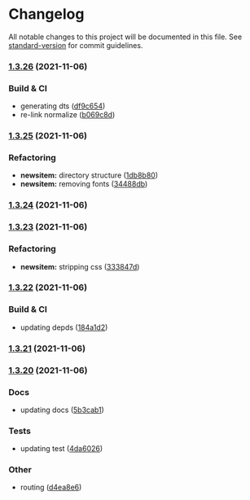 # Changelog

All notable changes to this project will be documented in this file. See [standard-version](https://github.com/conventional-changelog/standard-version) for commit guidelines.

### [1.3.26](https://github.com/matthill8286/atomic-ui/compare/v1.3.25...v1.3.26) (2021-11-06)


### Build & CI

* generating dts ([df9c654](https://github.com/matthill8286/atomic-ui/commit/df9c6540a5c94245f9b6b55ef9b66b756f50bfd1))
* re-link normalize ([b069c8d](https://github.com/matthill8286/atomic-ui/commit/b069c8d3c4a9813c4b5e4ae2908f9e7afb1ed499))

### [1.3.25](https://github.com/matthill8286/atomic-ui/compare/v1.3.24...v1.3.25) (2021-11-06)


### Refactoring

* **newsitem:** directory structure ([1db8b80](https://github.com/matthill8286/atomic-ui/commit/1db8b802b642f67c8307c6b2a9b67cd4a83376f3))
* **newsitem:** removing fonts ([34488db](https://github.com/matthill8286/atomic-ui/commit/34488dba55b19ef4b7321c8a9f24e425de424c58))

### [1.3.24](https://github.com/matthill8286/atomic-ui/compare/v1.3.23...v1.3.24) (2021-11-06)

### [1.3.23](https://github.com/matthill8286/atomic-ui/compare/v1.3.22...v1.3.23) (2021-11-06)


### Refactoring

* **newsitem:** stripping css ([333847d](https://github.com/matthill8286/atomic-ui/commit/333847d616603a9bc0b8dc7ff82453c9906dfa5e))

### [1.3.22](https://github.com/matthill8286/atomic-ui/compare/v1.3.21...v1.3.22) (2021-11-06)


### Build & CI

* updating depds ([184a1d2](https://github.com/matthill8286/atomic-ui/commit/184a1d2b5de4dcbbc3036a26eee4598ab266843c))

### [1.3.21](https://github.com/matthill8286/atomic-ui/compare/v1.3.20...v1.3.21) (2021-11-06)

### [1.3.20](https://github.com/matthill8286/saiyan-component-library/compare/v1.3.19...v1.3.20) (2021-11-06)


### Docs

* updating docs ([5b3cab1](https://github.com/matthill8286/saiyan-component-library/commit/5b3cab1f2140d7f0fba6dc8f344d25631da81b41))


### Tests

* updating test ([4da6026](https://github.com/matthill8286/saiyan-component-library/commit/4da60267a9dd4d8aa474f3921078bbf12e337b72))


### Other

* routing ([d4ea8e6](https://github.com/matthill8286/saiyan-component-library/commit/d4ea8e6840fd6764bbeea6144d7abccced3e67f7))
